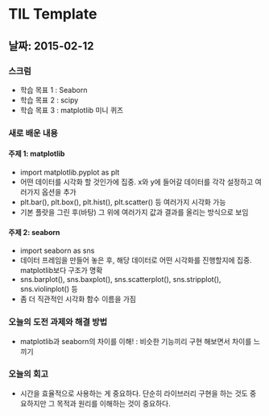 # TIL Template

## 날짜: 2015-02-12

### 스크럼
- 학습 목표 1 : Seaborn
- 학습 목표 2 : scipy
- 학습 목표 3 : matplotlib 미니 퀴즈

### 새로 배운 내용
#### 주제 1: matplotlib
- import matplotlib.pyplot as plt
- 어떤 데이터를 시각화 할 것인가에 집중. x와 y에 들어갈 데이터를 각각 설정하고 여러가지 옵션을 추가
- plt.bar(), plt.box(), plt.hist(), plt.scatter() 등 여러가지 시각화 가능
- 기본 플랏을 그린 후(바탕) 그 위에 여러가지 값과 결과를 올리는 방식으로 보임

#### 주제 2: seaborn
- import seaborn as sns
- 데이터 프레임을 만들어 놓은 후, 해당 데이터로 어떤 시각화를 진행할지에 집중. matplotlib보다 구조가 명확
- sns.barplot(), sns.baxplot(), sns.scatterplot(), sns.stripplot(), sns.violinplot() 등 
- 좀 더 직관적인 시각화 함수 이름을 가짐

### 오늘의 도전 과제와 해결 방법
- matplotlib과 seaborn의 차이를 이해! : 비슷한 기능끼리 구현 해보면서 차이를 느끼기

### 오늘의 회고
- 시간을 효율적으로 사용하는 게 중요하다. 단순히 라이브러리 구현을 하는 것도 중요하지만 그 목적과 원리를 이해하는 것이 중요하다. 
